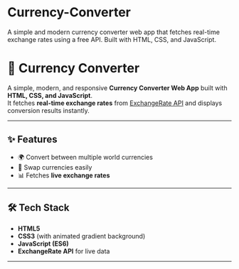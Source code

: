 # Currency-Converter
A simple and modern currency converter web app that fetches real-time exchange rates using a free API. Built with HTML, CSS, and JavaScript.
# 💱 Currency Converter

A simple, modern, and responsive **Currency Converter Web App** built with **HTML, CSS, and JavaScript**.  
It fetches **real-time exchange rates** from [ExchangeRate API](https://open.er-api.com/) and displays conversion results instantly.

---

## ✨ Features
- 🌍 Convert between multiple world currencies
- 🔄 Swap currencies easily
- 📊 Fetches **live exchange rates**

---

## 🛠️ Tech Stack
- **HTML5**
- **CSS3** (with animated gradient background)
- **JavaScript (ES6)**  
- **ExchangeRate API** for live data
---
